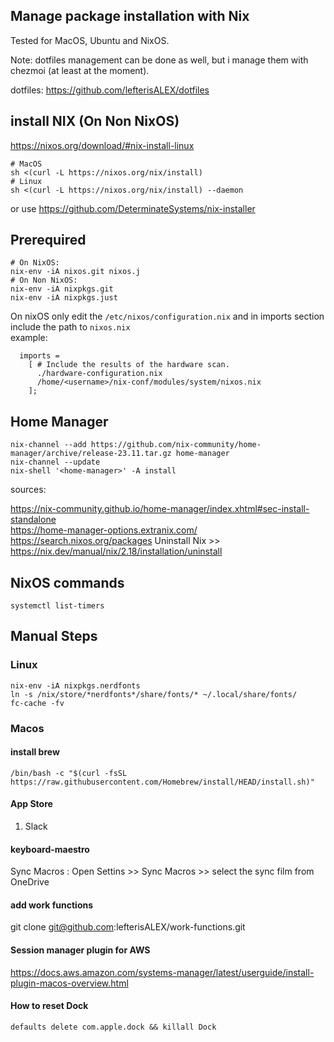 ## Manage package installation with Nix

Tested for MacOS, Ubuntu and NixOS.  

Note: dotfiles management can be done as well,  but i manage them with chezmoi (at least at the moment).  

dotfiles: https://github.com/lefterisALEX/dotfiles

## install NIX (On Non NixOS)

https://nixos.org/download/#nix-install-linux

```
# MacOS
sh <(curl -L https://nixos.org/nix/install)
# Linux
sh <(curl -L https://nixos.org/nix/install) --daemon
```

or use https://github.com/DeterminateSystems/nix-installer

## Prerequired

```
# On NixOS:
nix-env -iA nixos.git nixos.j
# On Non NixOS:
nix-env -iA nixpkgs.git
nix-env -iA nixpkgs.just
```

On nixOS only edit the `/etc/nixos/configuration.nix` and in imports section include the path to `nixos.nix`  
example:

```
  imports =
    [ # Include the results of the hardware scan.
      ./hardware-configuration.nix
      /home/<username>/nix-conf/modules/system/nixos.nix
    ];

```

## Home Manager

```
nix-channel --add https://github.com/nix-community/home-manager/archive/release-23.11.tar.gz home-manager
nix-channel --update
nix-shell '<home-manager>' -A install
```

sources:

https://nix-community.github.io/home-manager/index.xhtml#sec-install-standalone  
https://home-manager-options.extranix.com/  
https://search.nixos.org/packages
Uninstall Nix >> https://nix.dev/manual/nix/2.18/installation/uninstall

## NixOS commands

```
systemctl list-timers
```

## Manual Steps

### Linux

```
nix-env -iA nixpkgs.nerdfonts
ln -s /nix/store/*nerdfonts*/share/fonts/* ~/.local/share/fonts/
fc-cache -fv
```

### Macos

#### install brew

```
/bin/bash -c "$(curl -fsSL https://raw.githubusercontent.com/Homebrew/install/HEAD/install.sh)"
```

#### App Store

1. Slack

#### keyboard-maestro

Sync Macros : Open Settins >> Sync Macros >> select the sync film from OneDrive

#### add work functions

git clone git@github.com:lefterisALEX/work-functions.git

#### Session manager plugin for AWS

https://docs.aws.amazon.com/systems-manager/latest/userguide/install-plugin-macos-overview.html

#### How to reset Dock

```
defaults delete com.apple.dock && killall Dock
```
